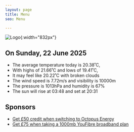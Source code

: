 ```yaml
---
layout: page
title: Menu
seo: Menu

---
```


![Logo](/images/logo.jpg){:width="832px"}

<!-- weather_marker starts -->
## On Sunday, 22 June 2025

- The average temperature today is 20.38˚C,
- With highs of 21.66˚C and lows of 19.41˚C,
- It may feel like 20.22˚C with broken clouds
- The wind speed is 7.72m/s and visibility is 10000m
- The pressure is 1013hPa and humidity is 67%
- The sun will rise at 03:48 and set at 20:31

<!-- weather_marker ends -->

## Sponsors

- [Get £50 credit when switching to Octopus Energy](https://bit.ly/3oD1nnS)
- [Get £75 when taking a 1000mb YouFibre broadband plan](https://aklam.io/91zWhU?)
